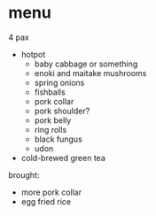 # menu

4 pax

* hotpot
    * baby cabbage or something
    * enoki and maitake mushrooms
    * spring onions
    * fishballs
    * pork collar
    * pork shoulder?
    * pork belly
    * ring rolls
    * black fungus
    * udon
* cold-brewed green tea

brought:

* more pork collar
* egg fried rice
